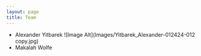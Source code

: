 ```yaml
---
layout: page
title: Team
---
```


- Alexander Yitbarek
  ![Image Alt](Images/Yitbarek_Alexander-012424-012 copy.jpg)
- Makalah Wolfe
